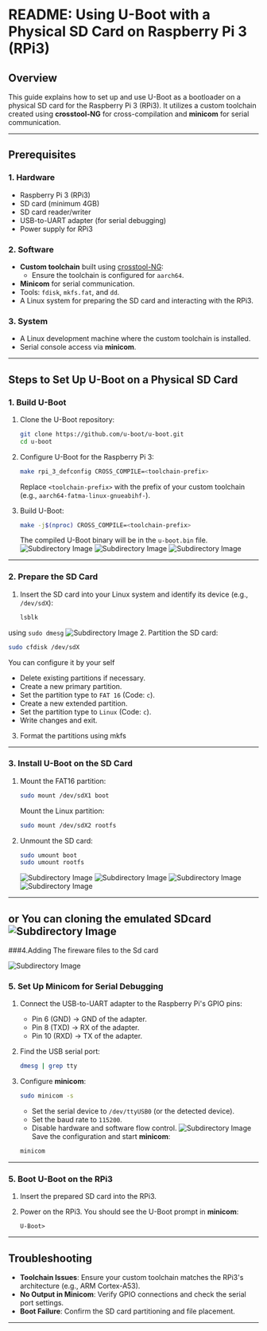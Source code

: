 # README: Using U-Boot with a Physical SD Card on Raspberry Pi 3 (RPi3)

## Overview

This guide explains how to set up and use U-Boot as a bootloader on a physical SD card for the Raspberry Pi 3 (RPi3). It utilizes a custom toolchain created using **crosstool-NG** for cross-compilation and **minicom** for serial communication.

---

## Prerequisites

### 1. Hardware
- Raspberry Pi 3 (RPi3)
- SD card (minimum 4GB)
- SD card reader/writer
- USB-to-UART adapter (for serial debugging)
- Power supply for RPi3

### 2. Software
- **Custom toolchain** built using [crosstool-NG](https://crosstool-ng.github.io/):
  - Ensure the toolchain is configured for `aarch64`.
- **Minicom** for serial communication.
- Tools: `fdisk`, `mkfs.fat`, and `dd`.
- A Linux system for preparing the SD card and interacting with the RPi3.

### 3. System
- A Linux development machine where the custom toolchain is installed.
- Serial console access via **minicom**.

---

## Steps to Set Up U-Boot on a Physical SD Card

### 1. Build U-Boot

1. Clone the U-Boot repository:
   ```bash
   git clone https://github.com/u-boot/u-boot.git
   cd u-boot
   ```

2. Configure U-Boot for the Raspberry Pi 3:
   ```bash
   make rpi_3_defconfig CROSS_COMPILE=<toolchain-prefix>
   ```

   Replace `<toolchain-prefix>` with the prefix of your custom toolchain (e.g., `aarch64-fatma-linux-gnueabihf-`).

3. Build U-Boot:
   ```bash
   make -j$(nproc) CROSS_COMPILE=<toolchain-prefix>
   ```

   The compiled U-Boot binary will be in the `u-boot.bin` file.
   ![Subdirectory Image](../images-rpi/uboot.png)
   ![Subdirectory Image](../images-rpi/uboot2.png)
   ![Subdirectory Image](../images-rpi/uboot3.png)
---

### 2. Prepare the SD Card

1. Insert the SD card into your Linux system and identify its device (e.g., `/dev/sdX`):
   ```bash
   lsblk
   ```
using `sudo dmesg`
 ![Subdirectory Image](../images-rpi/dmesg.png)
2. Partition the SD card:
   ```bash
   sudo cfdisk /dev/sdX
   ```
   You can configure it by your self 
   - Delete existing partitions if necessary.
   - Create a new primary partition.
   - Set the partition type to `FAT 16` (Code: `c`).
   - Create a new extended partition.
   - Set the partition type to `Linux` (Code: `c`).
   - Write changes and exit.

3. Format the partitions using mkfs
   
---

### 3. Install U-Boot on the SD Card

1. Mount the FAT16 partition:
   ```bash
   sudo mount /dev/sdX1 boot
   ```
   Mount the Linux partition:
   ```bash
   sudo mount /dev/sdX2 rootfs
   ```
3. Unmount the SD card:
   ```bash
   sudo umount boot
   sudo umount rootfs
   ```
   
    ![Subdirectory Image](../images-rpi/conf1.png)
    ![Subdirectory Image](../images-rpi/conf2.png)
    ![Subdirectory Image](../images-rpi/conf3.png)
    ![Subdirectory Image](../images-rpi/conf4.png)
---
or You can cloning the emulated SDcard 
![Subdirectory Image](../images-rpi/using_emulated.png)
---
###4.Adding The fireware files to the Sd card 

![Subdirectory Image](.//images-rpi/fireware.png)
### 5. Set Up Minicom for Serial Debugging

1. Connect the USB-to-UART adapter to the Raspberry Pi's GPIO pins:
   - Pin 6 (GND) → GND of the adapter.
   - Pin 8 (TXD) → RX of the adapter.
   - Pin 10 (RXD) → TX of the adapter.

2. Find the USB serial port:
   ```bash
   dmesg | grep tty
   ```

3. Configure **minicom**:
   ```bash
   sudo minicom -s
   ```
   - Set the serial device to `/dev/ttyUSB0` (or the detected device).
   - Set the baud rate to `115200`.
   - Disable hardware and software flow control.
![Subdirectory Image](../images-rpi/minicom.png)
   Save the configuration and start **minicom**:
   ```bash
   minicom
   ```

---

### 5. Boot U-Boot on the RPi3

1. Insert the prepared SD card into the RPi3.

2. Power on the RPi3. You should see the U-Boot prompt in **minicom**:
   ```
   U-Boot>
   ```

---



## Troubleshooting

- **Toolchain Issues**: Ensure your custom toolchain matches the RPi3's architecture (e.g., ARM Cortex-A53).
- **No Output in Minicom**: Verify GPIO connections and check the serial port settings.
- **Boot Failure**: Confirm the SD card partitioning and file placement.

---


